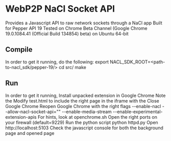 WebP2P NaCl Socket API
======================

Provides a Javascript API to raw network sockets through a NaCl app
Built for Pepper API 19
Tested on Chrome Beta Channel (Google Chrome 19.0.1084.41 (Official Build 134854) beta)
  on Ubuntu 64-bit

Compile
-------
In order to get it running, do the following:
  export NACL_SDK_ROOT=<path-to-nacl_sdk/pepper-19/>
  cd src/
  make

Run
---
In order to get it running,
  Install unpacked extension in Google Chrome
  Note the <extensionid>
  Modify test.html to include the right page in the iframe with the <extensionid>
  Close Google Chrome
  Reopen Google Chrome with the right flags
    --enable-nacl 
    --allow-nacl-socket-api="<extensionid>" 
    --enable-media-stream 
    --enable-experimental-extension-apis 
    For hints, look at openchrome.sh
  Open the right ports on your firewall (default=9229)
  Run the python script
    python httpd.py
  Open http://localhost:5103
  Check the javascript console for both the background page and opened page

